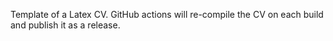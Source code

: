 Template of a Latex CV. GitHub actions will re-compile the CV on each build and publish it as a release.
